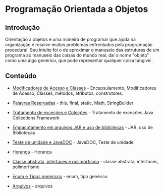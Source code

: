 # Programação Orientada a Objetos

## Introdução

Orientação a objetos é uma maneira de programar que ajuda na organização e resolve muitos problemas	enfrentados	pela programação procedural. Seu intuito foi o de aproximar o manuseio das estruturas de um programa ao manuseio das coisas do mundo real, daí o nome "objeto" como uma algo genérico, que pode representar qualquer coisa tangível.

## Conteúdo

* [Modificadores de Acesso e Classes](modificadores-acesso) - Encapsulamento, Modificadores de Acesso, Classes, métodos, atributos, construtores.

* [Palavras Reservadas](palavras-reservadas) - this, final, static, Math, StringBuilder

* [Tratamento de exceções e Coleções](tratamento-collections) -  Tratamento de exceções Java Collections Framework

* [Empacotamento em arquivos JAR e uso de bibliotecas](jar-bibliotecas) - JAR, uso de Bibliotecas

* [Teste de unidade e JavaDOC](testes-javadoc) - JavaDOC, Teste de unidade

* [Herança](heranca) - Herança

* [Classe abstrata, interfaces e polimorfismo](polimorfismo) - classe abstrata, interfaces, polimorfismo

* [Enum e Tipos genéricos](enum) - enum, tipo genérico

* [Arquivos](arquivos) - arquivos